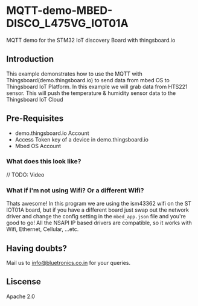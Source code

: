 # MQTT-demo-MBED-DISCO_L475VG_IOT01A
MQTT demo for the STM32 IoT discovery Board with thingsboard.io

## Introduction
This example demonstrates how to use the MQTT with Thingsboard(demo.thingsboard.io) to send data from mbed OS to Thingsboard IoT Platform. In this example we will grab data from HTS221 sensor. This will push the temperature & humidity sensor data to the Thingsboard IoT Cloud

## Pre-Requisites
- demo.thingsboard.io Account
- Access Token key of a device in demo.thingsboard.io
- Mbed OS Account

### What does this look like?
// TODO: Video


### What if i'm not using Wifi? Or a different Wifi?
Thats awesome! In this program we are using the ism43362 wifi on the ST IOT01A board, but if you have a different board just swap out the network driver and change the config setting in the `mbed_app.json` file and you're good to go! All the NSAPI IP based drivers are compatible, so it works with Wifi, Ethernet, Cellular, ...etc. 

## Having doubts?
Mail us to info@bluetronics.co.in for your queries.

## Liscense
Apache 2.0
